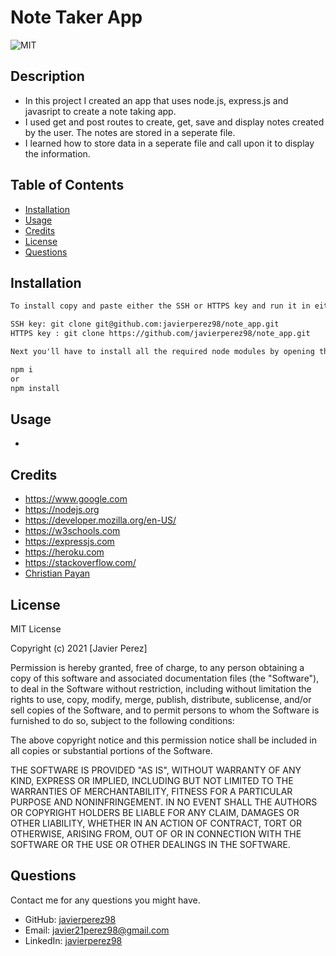 # Note Taker App

![MIT](https://img.shields.io/github/license/microsoft/vscode)

## Description

<!-- Provide a short description explaining the what, why, and how of your project.
What was your motivation? Why did you build this project? What problem does it solve? What did you learn? -->

- In this project I created an app that uses node.js, express.js and javasript to create a note taking app.
- I used get and post routes to create, get, save and display notes created by the user. The notes are stored in a seperate file.
- I learned how to store data in a seperate file and call upon it to display the information.

## Table of Contents

- [Installation](#installation)
- [Usage](#usage)
- [Credits](#credits)
- [License](#license)
- [Questions](#questions)

## Installation

<!-- What are the steps required to install your project? Provide a step-by-step description of how to get the development environment running. -->

```md
To install copy and paste either the SSH or HTTPS key and run it in either Bash (PC Users) or Terminal (MAC Users) using the git clone command.

SSH key: git clone git@github.com:javierperez98/note_app.git
HTTPS key : git clone https://github.com/javierperez98/note_app.git
```

```md
Next you'll have to install all the required node modules by opening the index.js file using terminal/bash and typing in the following command.

npm i
or
npm install
```

## Usage

<!-- Provide instructions and examples for use. Include screenshots as needed. -->

-

## Credits

<!-- List your collaborators, if any, with links to their GitHub profiles. Links to websites or resources. -->

- https://www.google.com
- https://nodejs.org
- https://developer.mozilla.org/en-US/
- https://w3schools.com
- https://expressjs.com
- https://heroku.com
- https://stackoverflow.com/
- [Christian Payan](https://github.com/ChrisPayan)

## License

<!-- If you need help choosing a license, refer to https://choosealicense.com/ -->

MIT License

Copyright (c) 2021 [Javier Perez]

Permission is hereby granted, free of charge, to any person obtaining a copy
of this software and associated documentation files (the "Software"), to deal
in the Software without restriction, including without limitation the rights
to use, copy, modify, merge, publish, distribute, sublicense, and/or sell
copies of the Software, and to permit persons to whom the Software is
furnished to do so, subject to the following conditions:

The above copyright notice and this permission notice shall be included in all
copies or substantial portions of the Software.

THE SOFTWARE IS PROVIDED "AS IS", WITHOUT WARRANTY OF ANY KIND, EXPRESS OR
IMPLIED, INCLUDING BUT NOT LIMITED TO THE WARRANTIES OF MERCHANTABILITY,
FITNESS FOR A PARTICULAR PURPOSE AND NONINFRINGEMENT. IN NO EVENT SHALL THE
AUTHORS OR COPYRIGHT HOLDERS BE LIABLE FOR ANY CLAIM, DAMAGES OR OTHER
LIABILITY, WHETHER IN AN ACTION OF CONTRACT, TORT OR OTHERWISE, ARISING FROM,
OUT OF OR IN CONNECTION WITH THE SOFTWARE OR THE USE OR OTHER DEALINGS IN THE
SOFTWARE.

## Questions

Contact me for any questions you might have.

- GitHub: [javierperez98](https://github.com/javierperez98)
- Email: javier21perez98@gmail.com
- LinkedIn: [javierperez98](https://www.linkedin.com/in/javier-perez98/)
